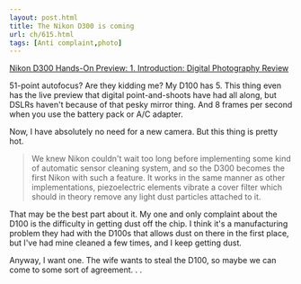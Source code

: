 ```yaml
---
layout: post.html
title: The Nikon D300 is coming
url: ch/615.html
tags: [Anti complaint,photo]
---
```

[Nikon D300 Hands-On Preview: 1. Introduction: Digital Photography Review](http://www.dpreview.com/previews/nikond300/)

51-point autofocus? Are they kidding me? My D100 has 5. This thing even has the live preview that digital point-and-shoots have had all along, but DSLRs haven't because of that pesky mirror thing. And 8 frames per second when you use the battery pack or A/C adapter.

Now, I have absolutely no need for a new camera. But this thing is pretty hot. 

> We knew Nikon couldn't wait too long before implementing some kind of automatic sensor cleaning system, and so the D300 becomes the first Nikon with such a feature. It works in the same manner as other implementations, piezoelectric elements vibrate a cover filter which should in theory remove any light dust particles attached to it.

That may be the best part about it. My one and only complaint about the D100 is the difficulty in getting dust off the chip. I think it's a manufacturing problem they had with the D100s that allows dust on there in the first place, but I've had mine cleaned a few times, and I keep getting dust.

Anyway, I want one. The wife wants to steal the D100, so maybe we can come to some sort of agreement. . .
